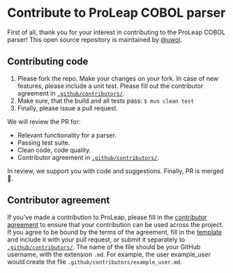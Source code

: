 # Contribute to ProLeap COBOL parser

First of all, thank you for your interest in contributing to the ProLeap COBOL parser!
This open source repository is maintained by [@uwol](https://github.com/uwol).


## Contributing code

1. Please fork the repo. Make your changes on your fork. In case of new features, please include a unit test. Please fill out the contributor agreement in [`.github/contributors/`](/.github/contributors).
2. Make sure, that the build and all tests pass: `$ mvn clean test`
3. Finally, please issue a pull request.

We will review the PR for:
- Relevant functionality for a parser.
- Passing test suite.
- Clean code, code quality.
- Contributor agreement in [`.github/contributors/`](/.github/contributors).

In review, we support you with code and suggestions. Finally, PR is merged 🎉.


## Contributor agreement

If you've made a contribution to ProLeap, please fill in the
[contributor agreement](.github/CONTRIBUTOR_AGREEMENT.md) to ensure that
your contribution can be used across the project. If you agree to be bound by
the terms of the agreement, fill in the [template](.github/CONTRIBUTOR_AGREEMENT.md)
and include it with your pull request, or submit it separately to
[`.github/contributors/`](/.github/contributors). The name of the file should be
your GitHub username, with the extension `.md`. For example, the user
example_user would create the file `.github/contributors/example_user.md`.
